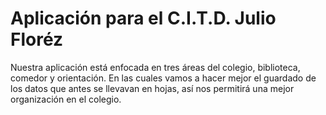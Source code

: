 # Aplicación para el C.I.T.D. Julio Floréz

Nuestra aplicación está enfocada en tres áreas del colegio, biblioteca, comedor y orientación. En
las cuales vamos a hacer mejor el guardado de los datos que antes se llevavan en hojas, así nos
permitirá una mejor organización en el colegio.
